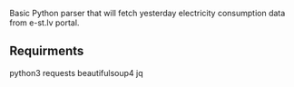 Basic Python parser that will fetch yesterday electricity consumption data from e-st.lv portal.

## Requirments
python3
requests
beautifulsoup4
jq
